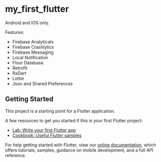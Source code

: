 # my_first_flutter

Android and IOS only.

Features:
- Firebase Analyticals
- Firebase Crashlytics
- Firebase Messaging
- Local Notification
- Floor Database 
- Retrofit
- RxDart
- Lottie
- Json and Shared Preferences

## Getting Started

This project is a starting point for a Flutter application.

A few resources to get you started if this is your first Flutter project:

- [Lab: Write your first Flutter app](https://flutter.dev/docs/get-started/codelab)
- [Cookbook: Useful Flutter samples](https://flutter.dev/docs/cookbook)

For help getting started with Flutter, view our
[online documentation](https://flutter.dev/docs), which offers tutorials,
samples, guidance on mobile development, and a full API reference.
